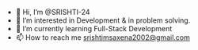 - 👋 Hi, I’m @SRISHTI-24
- 👀 I’m interested in Development & in problem solving.
- 🌱 I’m currently learning Full-Stack Development
- 📫 How to reach me srishtimsaxena2002@gmail.com
<!---
SRISHTI-24/SRISHTI-24 is a ✨ special ✨ repository because its `README.md` (this file) appears on your GitHub profile.
You can click the Preview link to take a look at your changes.
--->
